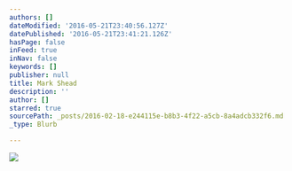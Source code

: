 ```yaml
---
authors: []
dateModified: '2016-05-21T23:40:56.127Z'
datePublished: '2016-05-21T23:41:21.126Z'
hasPage: false
inFeed: true
inNav: false
keywords: []
publisher: null
title: Mark Shead
description: ''
author: []
starred: true
sourcePath: _posts/2016-02-18-e244115e-b8b3-4f22-a5cb-8a4adcb332f6.md
_type: Blurb

---
```

![](https://the-grid-user-content.s3-us-west-2.amazonaws.com/1e80b167-b057-4348-8fb0-74bc20b75b0b.JPG)